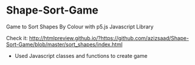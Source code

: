 # Shape-Sort-Game
Game to Sort Shapes By Colour with p5.js Javascript Library

Check it: http://htmlpreview.github.io/?https://github.com/azizsaad/Shape-Sort-Game/blob/master/sort_shapes/index.html

- Used Javascript classes and functions to create game
